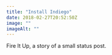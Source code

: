 ```yaml
---
title: "Install Indiego"
date: 2018-02-27T20:52:50Z
image: ""
imageAlt: ""
---
```


Fire It Up, a story of a small status post.
